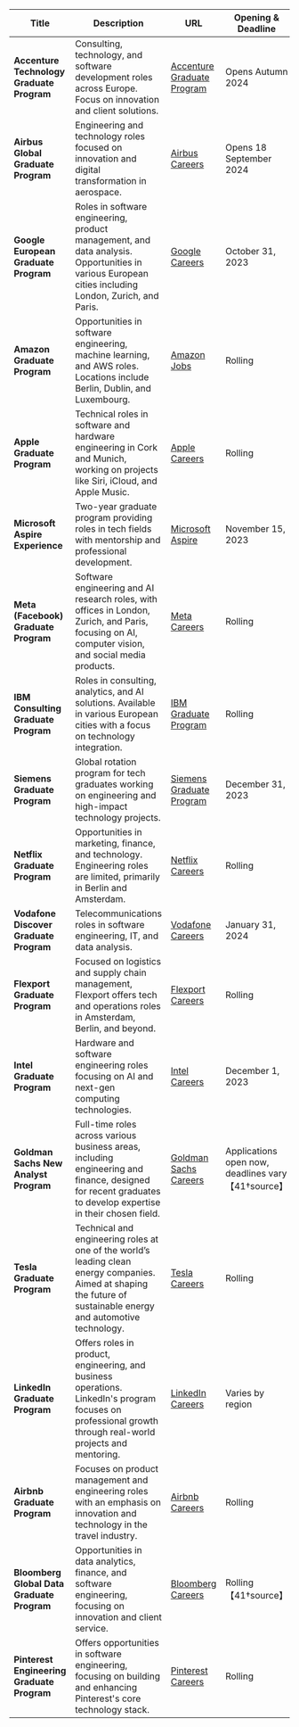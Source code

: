 | **Title**                                      | **Description**                                                                                                                                               | **URL**                                                                                      | **Opening & Deadline**                |
|------------------------------------------------|---------------------------------------------------------------------------------------------------------------------------------------------------------------|----------------------------------------------------------------------------------------------|---------------------------------------|
| **Accenture Technology Graduate Program**      | Consulting, technology, and software development roles across Europe. Focus on innovation and client solutions.                                                | [Accenture Graduate Program](https://www.accenture.com/ie-en/careers/local/grad-application)  | Opens Autumn 2024                     |
| **Airbus Global Graduate Program**             | Engineering and technology roles focused on innovation and digital transformation in aerospace.                                                                | [Airbus Careers](https://www.airbus.com/en/careers)                                           | Opens 18 September 2024               |
| **Google European Graduate Program**           | Roles in software engineering, product management, and data analysis. Opportunities in various European cities including London, Zurich, and Paris.             | [Google Careers](https://careers.google.com/students/)                                        | October 31, 2023                      |
| **Amazon Graduate Program**                    | Opportunities in software engineering, machine learning, and AWS roles. Locations include Berlin, Dublin, and Luxembourg.                                      | [Amazon Jobs](https://www.amazon.jobs)                                                        | Rolling                               |
| **Apple Graduate Program**                     | Technical roles in software and hardware engineering in Cork and Munich, working on projects like Siri, iCloud, and Apple Music.                               | [Apple Careers](https://jobs.apple.com/)                                                      | Rolling                               |
| **Microsoft Aspire Experience**                | Two-year graduate program providing roles in tech fields with mentorship and professional development.                                                         | [Microsoft Aspire](https://careers.microsoft.com/students/us/en/eur-aspire-experience)         | November 15, 2023                     |
| **Meta (Facebook) Graduate Program**           | Software engineering and AI research roles, with offices in London, Zurich, and Paris, focusing on AI, computer vision, and social media products.              | [Meta Careers](https://www.metacareers.com/)                                                  | Rolling                               |
| **IBM Consulting Graduate Program**            | Roles in consulting, analytics, and AI solutions. Available in various European cities with a focus on technology integration.                                 | [IBM Graduate Program](https://www.ibm.com)                                                   | Rolling                               |
| **Siemens Graduate Program**                   | Global rotation program for tech graduates working on engineering and high-impact technology projects.                                                         | [Siemens Graduate Program](https://www.siemens.com/global/en/company/jobs/growth-careers.html) | December 31, 2023                     |
| **Netflix Graduate Program**                   | Opportunities in marketing, finance, and technology. Engineering roles are limited, primarily in Berlin and Amsterdam.                                         | [Netflix Careers](https://jobs.netflix.com)                                                   | Rolling                               |
| **Vodafone Discover Graduate Program**         | Telecommunications roles in software engineering, IT, and data analysis.                                                                                       | [Vodafone Careers](https://careers.vodafone.com)                                              | January 31, 2024                      |
| **Flexport Graduate Program**                  | Focused on logistics and supply chain management, Flexport offers tech and operations roles in Amsterdam, Berlin, and beyond.                                   | [Flexport Careers](https://www.flexport.com)                                                  | Rolling                               |
| **Intel Graduate Program**                     | Hardware and software engineering roles focusing on AI and next-gen computing technologies.                                                                    | [Intel Careers](https://jobs.intel.com)                                                       | December 1, 2023                      |
| **Goldman Sachs New Analyst Program**         | Full-time roles across various business areas, including engineering and finance, designed for recent graduates to develop expertise in their chosen field.     | [Goldman Sachs Careers](https://www.goldmansachs.com/careers/students/programs/americas.html) | Applications open now, deadlines vary【41†source】 |
| **Tesla Graduate Program**                    | Technical and engineering roles at one of the world’s leading clean energy companies. Aimed at shaping the future of sustainable energy and automotive technology.| [Tesla Careers](https://www.tesla.com/careers)                                              | Rolling                 |
| **LinkedIn Graduate Program**                 | Offers roles in product, engineering, and business operations. LinkedIn's program focuses on professional growth through real-world projects and mentoring.      | [LinkedIn Careers](https://careers.linkedin.com/)                                           | Varies by region        |
| **Airbnb Graduate Program**                   | Focuses on product management and engineering roles with an emphasis on innovation and technology in the travel industry.                                       | [Airbnb Careers](https://careers.airbnb.com/)                                               | Rolling                 |
| **Bloomberg Global Data Graduate Program**    | Opportunities in data analytics, finance, and software engineering, focusing on innovation and client service.                                                  | [Bloomberg Careers](https://www.bloomberg.com/careers)                                      | Rolling【41†source】     |
| **Pinterest Engineering Graduate Program**    | Offers opportunities in software engineering, focusing on building and enhancing Pinterest's core technology stack.                                             | [Pinterest Careers](https://careers.pinterestcareers.com/)                                  | Rolling                 |